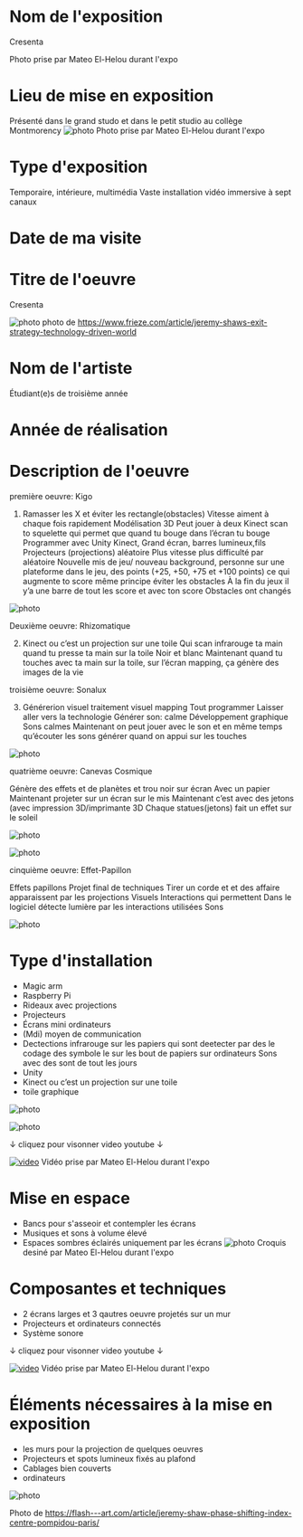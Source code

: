 # Nom de l'exposition
Cresenta

Photo prise par Mateo El-Helou durant l'expo


# Lieu de mise en exposition
Présenté dans le grand studo et dans le petit studio au collège Montmorency
![photo](Medias/2_entree.jpg)
Photo prise par Mateo El-Helou durant l'expo


# Type d'exposition
Temporaire, intérieure, multimédia
Vaste installation vidéo immersive à sept canaux


# Date de ma visite



# Titre de l'oeuvre
Cresenta 

![photo](Medias/6_ensemble.jpeg)
photo de https://www.frieze.com/article/jeremy-shaws-exit-strategy-technology-driven-world


# Nom de l'artiste
Étudiant(e)s de troisième année


# Année de réalisation



# Description de l'oeuvre

première oeuvre: Kigo

1. Ramasser les X et éviter les rectangle(obstacles)
Vitesse aiment à chaque fois rapidement
Modélisation 3D
Peut jouer à deux
Kinect scan to squelette qui permet que quand tu bouge dans l’écran tu bouge
Programmer avec Unity
Kinect, Grand écran, barres lumineux,fils
Projecteurs (projections)
aléatoire
Plus vitesse plus difficulté par aléatoire
Nouvelle mis de jeu/ nouveau background, personne sur une plateforme dans le jeu, des points (+25, +50, +75 et +100 points) ce qui augmente to score
même principe éviter les obstacles
À la fin du jeux il y’a une barre de tout les score et avec ton score
Obstacles ont changés

![photo](Media/Kigo.jpg)


Deuxième oeuvre: Rhizomatique

2. Kinect ou c’est un projection sur une toile
Qui scan infrarouge ta main quand tu presse ta main sur la toile
Noir et blanc
Maintenant quand tu touches avec ta main sur la toile, sur l’écran mapping, ça génère des images de la vie

troisième oeuvre: Sonalux

3. Générerion visuel traitement visuel mapping
Tout programmer
Laisser aller vers la technologie
Générer son: calme
Développement graphique
Sons calmes
Maintenant on peut jouer avec le son et en même temps qu’écouter les sons générer quand on appui sur les touches

![photo](Media/Sonalux.jpg)


quatrième oeuvre: Canevas Cosmique

Génère des effets et de planètes et trou noir sur écran
Avec un papier
Maintenant projeter sur un écran sur le mis
Maintenant c’est avec des jetons (avec impression 3D/imprimante 3D
Chaque statues(jetons) fait un effet sur le soleil

![photo](Media/Canevas_Cosmique.jpg)


![photo](Media/CanevasCosmique_2.jpg)

cinquième oeuvre: Effet-Papillon

Effets papillons
Projet final de techniques
Tirer un corde et et des affaire apparaissent par les projections
Visuels
Interactions qui permettent
Dans le logiciel détecte lumière par les interactions utilisées
Sons


![photo](Media/Effet-Papillon.jpg)


# Type d'installation
- Magic arm
- Raspberry Pi
- Rideaux avec projections
- Projecteurs
- Écrans mini ordinateurs
- (Mdi) moyen de communication
- Dectections infrarouge sur les papiers qui sont deetecter par des le codage des symbole le sur les bout de papiers sur ordinateurs
Sons avec des sont de tout les jours
- Unity
- Kinect ou c’est un projection sur une toile
- toile graphique

![photo](Media/image_1.jpg)

![photo](Media/image_2.jpg)






↓ cliquez pour visonner video youtube ↓

[![video](https://img.youtube.com/vi/Ic0WBa8TNrA/0.jpg)](https://www.youtube.com/watch?v=Ic0WBa8TNrA)
Vidéo prise par Mateo El-Helou durant l'expo


# Mise en espace
- Bancs pour s'asseoir et contempler les écrans
- Musiques et sons à volume élevé
- Espaces sombres éclairés uniquement par les écrans
![photo](Medias/3_Croquis.png)
Croquis desiné par Mateo El-Helou durant l'expo



# Composantes et techniques
- 2 écrans larges et 3 qautres oeuvre projetés sur un mur
- Projecteurs et ordinateurs connectés
- Système sonore

  
↓ cliquez pour visonner video youtube ↓

[![video](https://img.youtube.com/vi/Sk9EG3TkOAA/0.jpg)](https://www.youtube.com/watch?v=Sk9EG3TkOAA)
Vidéo prise par Mateo El-Helou durant l'expo



# Éléments nécessaires à la mise en exposition
- les murs pour la projection de quelques oeuvres
- Projecteurs et spots lumineux fixés au plafond
- Cablages bien couverts
- ordinateurs
  
![photo](Medias/9_elements.jpeg)

Photo de https://flash---art.com/article/jeremy-shaw-phase-shifting-index-centre-pompidou-paris/
